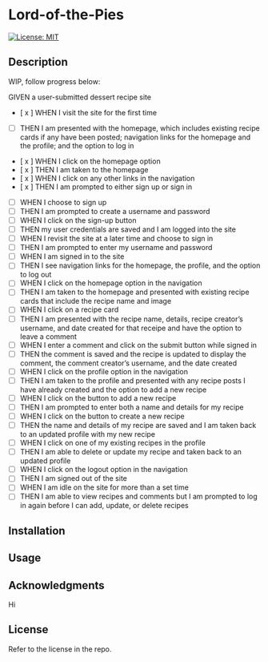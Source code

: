 # Lord-of-the-Pies

[![License: MIT](https://img.shields.io/badge/License-MIT-yellow.svg)](https://opensource.org/licenses/MIT)

## Description

WIP, follow progress below:

GIVEN a user-submitted dessert recipe site

- [ x ] WHEN I visit the site for the first time
- [ ] THEN I am presented with the homepage, which includes existing recipe cards if any have been posted; navigation links for the homepage and the profile; and the option to log in
- [ x ] WHEN I click on the homepage option
- [ x ] THEN I am taken to the homepage
- [ x ] WHEN I click on any other links in the navigation
- [ x ] THEN I am prompted to either sign up or sign in
- [ ] WHEN I choose to sign up
- [ ] THEN I am prompted to create a username and password
- [ ] WHEN I click on the sign-up button
- [ ] THEN my user credentials are saved and I am logged into the site
- [ ] WHEN I revisit the site at a later time and choose to sign in
- [ ] THEN I am prompted to enter my username and password
- [ ] WHEN I am signed in to the site
- [ ] THEN I see navigation links for the homepage, the profile, and the option to log out
- [ ] WHEN I click on the homepage option in the navigation
- [ ] THEN I am taken to the homepage and presented with existing recipe cards that include the recipe name and image
- [ ] WHEN I click on a recipe card
- [ ] THEN I am presented with the recipe name, details, recipe creator’s username, and date created for that receipe and have the option to leave a comment
- [ ] WHEN I enter a comment and click on the submit button while signed in
- [ ] THEN the comment is saved and the recipe is updated to display the comment, the comment creator’s username, and the date created
- [ ] WHEN I click on the profile option in the navigation
- [ ] THEN I am taken to the profile and presented with any recipe posts I have already created and the option to add a new recipe
- [ ] WHEN I click on the button to add a new recipe
- [ ] THEN I am prompted to enter both a name and details for my recipe
- [ ] WHEN I click on the button to create a new recipe
- [ ] THEN the name and details of my recipe are saved and I am taken back to an updated profile with my new recipe
- [ ] WHEN I click on one of my existing recipes in the profile
- [ ] THEN I am able to delete or update my recipe and taken back to an updated profile
- [ ] WHEN I click on the logout option in the navigation
- [ ] THEN I am signed out of the site
- [ ] WHEN I am idle on the site for more than a set time
- [ ] THEN I am able to view recipes and comments but I am prompted to log in again before I can add, update, or delete recipes

## Installation

## Usage

## Acknowledgments
Hi
## License

Refer to the license in the repo.
